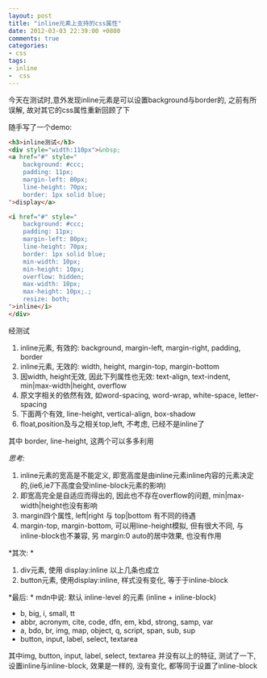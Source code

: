```yaml
---
layout: post
title: "inline元素上支持的css属性"
date: 2012-03-03 22:39:00 +0800
comments: true
categories:
- css
tags:
- inline
-  css
---
```


今天在测试时,意外发现inline元素是可以设置background与border的, 之前有所误解, 故对其它的css属性重新回顾了下

随手写了一个demo:

```html
<h3>inline测试</h3>
<div style="width:110px">&nbsp;
<a href="#" style="
    background: #ccc;
    padding: 11px;
    margin-left: 80px;
    line-height: 70px;
    border: 1px solid blue;
">display</a>

<i href="#" style="
    background: #ccc;
    padding: 11px;
    margin-left: 80px;
    line-height: 70px;
    border: 1px solid blue;
    min-width: 10px;
    min-height: 10px;
    overflow: hidden;
    max-width: 10px;
    max-height: 10px;.;
    resize: both;
">inline</i>
</div>

```


经测试
1. inline元素, 有效的: background, margin-left, margin-right, padding, border
2. inline元素, 无效的: width, height, margin-top, margin-bottom
3. 因width, height无效, 因此下列属性也无效: text-align, text-indent, min|max-width|height, overflow
4. 原文字相关的依然有效, 如word-spacing,  word-wrap,  white-space, letter-spacing
5. 下面两个有效, line-height, vertical-align, box-shadow
6. float,position及与之相关top,left, 不考虑, 已经不是inline了

其中 border, line-height, 这两个可以多多利用

*思考:*
1. inline元素的宽高是不能定义, 即宽高度是由inline元素inline内容的元素决定的,(ie6,ie7下高度会受inline-block元素的影响)
2. 即宽高完全是自适应而得出的, 因此也不存在overflow的问题, min|max-width|height也没有影响
3. margin四个属性, left|right 与 top|bottom 有不同的待遇
4. margin-top, margin-bottom, 可以用line-height模拟, 但有很大不同, 与inline-block也不兼容,  另 margin:0 auto的居中效果, 也没有作用

*其次: *
1. div元素, 使用 display:inline 以上几条也成立
2. button元素, 使用display:inline, 样式没有变化, 等于于inline-block


*最后: *
mdn中说: 默认 inline-level 的元素 (inline + inline-block)

* b, big, i, small, tt
* abbr, acronym, cite, code, dfn, em, kbd, strong, samp, var
* a, bdo, br, img, map, object, q, script, span, sub, sup
* button, input, label, select, textarea

其中img, button, input, label, select, textarea 并没有以上的特征, 测试了一下, 设置inline与inline-block, 效果是一样的, 没有变化, 都等同于设置了inline-block







